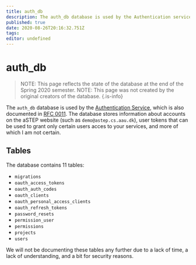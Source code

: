 ```yaml
---
title: auth_db
description: The auth_db database is used by the Authentication service to store information about the users registered on aSTEP.
published: true
date: 2020-08-26T20:16:32.751Z
tags: 
editor: undefined
---
```


# auth_db

> NOTE: This page reflects the state of the database at the end of the Spring 2020 semester.
> NOTE: This page was not created by the original creators of the database.
{.is-info}

The `auth_db` database is used by the [Authentication Service](/services/authentication-service), which is also documented in [RFC 0011](/rfc/0011). The database stores information about accounts on the aSTEP website (such as `demo@astep.cs.aau.dk`), user tokens that can be used to grant only certain users acces to your services, and more of which I am not certain.

## Tables

The database contains 11 tables:

- `migrations`
- `oauth_access_tokens`
- `oauth_auth_codes`
- `oauth_clients`
- `oauth_personal_access_clients`
- `oauth_refresh_tokens`
- `password_resets`
- `permission_user`
- `permissions`
- `projects`
- `users`

We will not be documenting these tables any further due to a lack of time, a lack of understanding, and a bit for security reasons.

